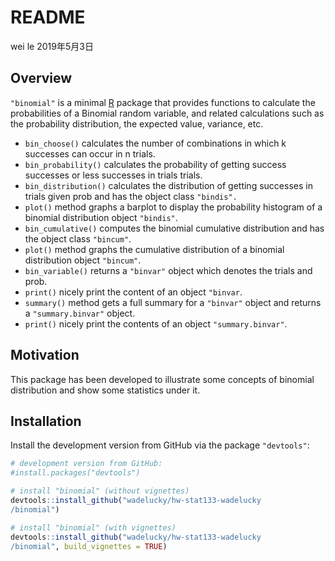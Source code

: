README
================
wei le
2019年5月3日

<!-- README.md is generated from README.Rmd. Please edit that file -->
Overview
--------

`"binomial"` is a minimal [R](http://www.r-project.org/) package that provides functions to calculate the probabilities of a Binomial random variable, and related calculations such as the probability distribution, the expected value, variance, etc.

-   `bin_choose()` calculates the number of combinations in which k successes can occur in n trials.
-   `bin_probability()` calculates the probability of getting success successes or less successes in trials trials.
-   `bin_distribution()` calculates the distribution of getting successes in trials given prob and has the object class `"bindis".`
-   `plot()` method graphs a barplot to display the probability histogram of a binomial distribution object `"bindis"`.
-   `bin_cumulative()` computes the binomial cumulative distribution and has the object class `"bincum"`.
-   `plot()` method graphs the cumulative distribution of a binomial distribution object `"bincum"`.
-   `bin_variable()` returns a `"binvar"` object which denotes the trials and prob.
-   `print()` nicely print the content of an object `"binvar`.
-   `summary()` method gets a full summary for a `"binvar"` object and returns a `"summary.binvar"` object.
-   `print()` nicely print the contents of an object `"summary.binvar"`.

Motivation
----------

This package has been developed to illustrate some concepts of binomial distribution and show some statistics under it.

Installation
------------

Install the development version from GitHub via the package `"devtools"`:

``` r
# development version from GitHub:
#install.packages("devtools") 

# install "binomial" (without vignettes)
devtools::install_github("wadelucky/hw-stat133-wadelucky
/binomial")

# install "binomial" (with vignettes)
devtools::install_github("wadelucky/hw-stat133-wadelucky
/binomial", build_vignettes = TRUE)
```
